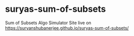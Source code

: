 # suryas-sum-of-subsets
Sum of Subsets Algo Simulator
Site live on https://suryanshubanerjee.github.io/suryas-sum-of-subsets/

